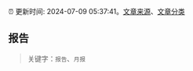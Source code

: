 :alarm_clock: 更新时间: 2024-07-09 05:37:41。[文章来源](/README.md)、[文章分类](/TAGS.md)

## 报告


> 关键字：`报告`、`月报`




